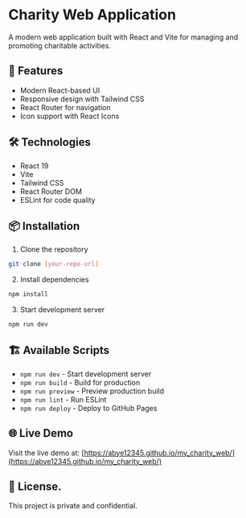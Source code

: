 # Charity Web Application

A modern web application built with React and Vite for managing and promoting charitable activities.

## 🚀 Features

- Modern React-based UI
- Responsive design with Tailwind CSS
- React Router for navigation
- Icon support with React Icons

## 🛠️ Technologies

- React 19
- Vite
- Tailwind CSS
- React Router DOM
- ESLint for code quality

## 📦 Installation

1. Clone the repository

```bash
git clone [your-repo-url]
```

2. Install dependencies

```bash
npm install
```

3. Start development server

```bash
npm run dev
```

## 🏗️ Available Scripts

- `npm run dev` - Start development server
- `npm run build` - Build for production
- `npm run preview` - Preview production build
- `npm run lint` - Run ESLint
- `npm run deploy` - Deploy to GitHub Pages

## 🌐 Live Demo

Visit the live demo at: [https://abye12345.github.io/my_charity_web/](https://abye12345.github.io/my_charity_web/)

## 📝 License.

This project is private and confidential.
